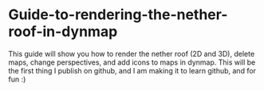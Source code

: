 # Guide-to-rendering-the-nether-roof-in-dynmap
This guide will show you how to render the nether roof (2D and 3D), delete maps, change perspectives, and add icons to maps in dynmap.       This will be the first thing I publish on github, and I am making it to learn github, and for fun :)
